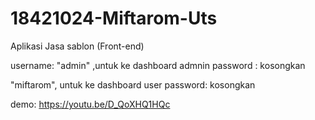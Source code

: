 # 18421024-Miftarom-Uts
Aplikasi Jasa sablon (Front-end)

username:
"admin" ,untuk ke dashboard admnin
password : kosongkan

"miftarom", untuk ke dashboard user
password: kosongkan

demo: https://youtu.be/D_QoXHQ1HQc
